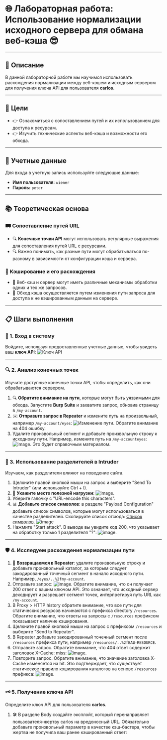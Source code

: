 # 🌐 Лабораторная работа: Использование нормализации исходного сервера для обмана веб-кэша 😎

---

## 📜 Описание
В данной лабораторной работе мы научимся использовать расхождения нормализации между веб-кэшем и исходным сервером для получения ключа API для пользователя **carlos**.

---

## 🎯 Цели
- 👉 Ознакомиться с сопоставлением путей и их использованием для доступа к ресурсам.
- 👉 Изучить технические аспекты веб-кэша и возможности его обхода.

---

## 🔑 Учетные данные
Для входа в учетную запись используйте следующие данные:
- **Имя пользователя:** `wiener`
- **Пароль:** `peter`

---

## 📚 Теоретическая основа

### 🛤️ Сопоставление путей URL
- 🔍 **Конечные точки API** могут использовать регулярные выражения для сопоставления путей URL с ресурсами.
- 🔍 Важно понимать, как разные пути могут обрабатываться по-разному в зависимости от конфигурации кэша и сервера.

### 🔄 Кэширование и его расхождения
- 🔄 Веб-кэш и сервер могут иметь различные механизмы обработки одних и тех же запросов.
- 🔄 Обход кэша осуществляется путем изменения пути запроса для доступа к не кэшированным данным на сервере.

---

## 📋 Шаги выполнения

### 🔐 1. Вход в систему
Войдите, используя предоставленные учетные данные, чтобы увидеть ваш **ключ API**:
![Ключ API](https://github.com/user-attachments/assets/a1cecc2a-c2b2-47dc-8f05-37fb9b5611a3)

---

### 🔍 2. Анализ конечных точек
Изучите доступные конечные точки API, чтобы определить, как они обрабатываются сервером.
1. 🔍 **Обратите внимание на пути**, которые могут быть уязвимыми для обхода. Запустите **Burp Suite** и захватите запрос, обновив страницу в `/my-account`.
2. ✉️ **Отправьте запрос в Repeater** и измените путь на произвольный, например `/my-account/eyes`: 
   ![Изменение пути](https://github.com/user-attachments/assets/4cb281a1-eb8d-4967-ae98-adb9e89ea9b8). Обратите внимание на 404 ошибку.
3. Удалите произвольный сегмент и добавьте произвольную строку к исходному пути. Например, измените путь на `/my-accounteyes`: 
   ![image](https://github.com/user-attachments/assets/fcf4a0a5-0b38-4d11-8b19-20062a4b4ee3). Это будет справочным материалом.

---

### 🔄 3. Использование разделителей в Intruder
Изучаем, как разделители влияют на поведение сайта.
1. Щелкните правой кнопкой мыши на запрос и выберите "Send To Intruder" (или используйте Ctrl + I).
2. 📄 **Укажите место полезной нагрузки**:
   ![image](https://github.com/user-attachments/assets/f6128369-516e-44b4-a804-e145f593ff38).
3. Уберите галочку с "URL-encode this characters".
4. 📊 **Добавьте список символов**: в разделе "Payload Configuration" добавьте список символов, которые могут использоваться в качестве разделителей. 
   Скопируйте список отсюда: [Список символов](https://portswigger.net/web-security/web-cache-deception/wcd-lab-delimiter-list).
   ![image](https://github.com/user-attachments/assets/f109678c-1d5f-4604-8970-97562d595b7c)
5. Нажмите "Start attack". 
   В выводе вы увидите код 200, что указывает на обработку только 1 разделителя "?": 
   ![image](https://github.com/user-attachments/assets/ddf4aa9e-ed88-43d0-812b-a5af1c781d22).

---

### 🛡️ 4. Исследуем расхождения нормализации пути
1. 🔄 **Возвращаемся в Repeater**: удалите произвольную строку и добавьте произвольный каталог, за которым следует закодированный точечный сегмент в начало исходного пути. Например, `/eyes/..%2fmy-account`.
2. Отправьте запрос: ![image](https://github.com/user-attachments/assets/28f7ee83-1d0c-49ba-acb1-adae7ab89da9). Обратите внимание, что он получает 200 ответ с вашим ключом API. Это означает, что исходный сервер декодирует и разрешает сегмент точек, интерпретируя путь URL как `/my-account`.
3. В Proxy > HTTP history обратите внимание, что все пути для статических ресурсов начинаются с префикса directory `/resources`. Обратите внимание, что ответы на запросы с `/resources` префиксом показывают наличие кэширования.
4. Щелкните правой кнопкой мыши на запрос с префиксом `/resources` и выберите "Send to Repeater".
5. В Repeater добавьте закодированный точечный сегмент после `/resources` префикса пути, например `/resources/..%2fВАШ-RESOURCE`.
6. Отправьте запрос. Обратите внимание, что 404 ответ содержит заголовок X-Cache: miss: ![image](https://github.com/user-attachments/assets/af167914-d73b-4588-92bd-6211f71ddc87).
7. Повторите запрос. Обратите внимание, что значение заголовка X-Cache изменяется на hit. Это подтверждает, что существует статическое правило кэширования каталогов на основе `/resources` префикса: ![image](https://github.com/user-attachments/assets/ac4b10be-402b-4eb6-a591-d169a82f8044).

---

### 🗝️ 5. Получение ключа API
Определите ключ API для пользователя **carlos**.
1. 🛠️ В разделе Body создайте эксплойт, который перенаправляет пользователя-жертву carlos на вредоносный URL. Обязательно добавьте произвольный параметр в качестве кэш-бастера, чтобы жертва не получила ваш ранее кэшированный ответ: <script>document.location="https://ЧАСТЬ.ВАШЕЙ.ССЫЛКИ.ЛАБЫ/resources/..%2fmy-account?eyes"</script>
2. 🚀 Нажмите "Доставить эксплойт жертве". Когда жертва просматривает эксплойт, полученный ответ сохраняется в кэше.
3. 🌐 Перейдите по URL, указанному в вашем эксплойте:
   `https://ЧАСТЬ.ВАШЕЙ.ССЫЛКИ.ЛАБЫ/resources/..%2fmy-account?eyes`.
4. 🔑 Ответ включает в себя ключ API для **carlos**:
   ![Ключ API для carlos](https://github.com/user-attachments/assets/6e9c4f5b-5c3c-4ba3-a2e0-39685da71337).

---

## 💡 Заключение
В результате выполнения лабораторной работы вы сможете получать доступ к защищенным ресурсам, используя навыки сопоставления путей и обхода кэша. Эти знания окажутся полезными в ваших будущих проектах и карьере. 🚀
